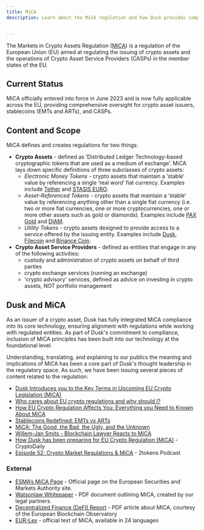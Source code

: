 ```yaml
---
title: MiCA
description: Learn about the MiCA regulation and how Dusk provides compliant technology for regulated financial markets.


---
```

The Markets in Crypto Assets Regulation (<a href="https://www.esma.europa.eu/esmas-activities/digital-finance-and-innovation/markets-crypto-assets-regulation-mica" target="_blank">MiCA</a>) is a regulation of the European Union (EU) aimed at regulating the issuing of crypto assets and the operations of Crypto Asset Service Providers (CASPs) in the member states of the EU.

## Current Status

MiCA officially entered into force in June 2023 and is now fully applicable across the EU, providing comprehensive oversight for crypto asset issuers, stablecoins (EMTs and ARTs), and CASPs.

## Content and Scope

MiCA defines and creates regulations for two things:

*   **Crypto Assets** - defined as ‘Distributed Ledger Technology-based cryptographic tokens that are used as a medium of exchange’. MiCA lays down specific definitions of three subclasses of crypto assets:
    *   _Electronic Money Tokens_ - crypto assets that maintain a ‘stable’ value by referencing a single ‘real word’ fiat currency. Examples include [Tether](https://tether.to/en/) and [STASIS EURO](https://stasis.net/).
    *   _Asset-Referenced Tokens_ - crypto assets that maintain a ‘stable’ value by referencing anything other than a single fiat currency (i.e. two or more fiat currencies, one or more cryptocurrencies, one or more other assets such as gold or diamonds). Examples include [PAX Gold](https://paxos.com/paxgold/) and [DIAM](https://www.diamdexx.com/).
    *   _Utility Tokens_ - crypto assets designed to provide access to a service offered by the issuing entity. Examples include [Dusk](/learn/tx-fees), [Filecoin](https://filecoin.io/) and [Binance Coin](https://www.binance.com/en).
*   **Crypto Asset Service Providers** - defined as entities that engage in any of the following activities:
    *   custody and administration of crypto assets on behalf of third parties
    *   crypto exchange services (running an exchange)
    *   'crypto advisory' services, defined as advice on investing in crypto assets, NOT portfolio management

## Dusk and MiCA

As an issuer of a crypto asset, Dusk has fully integrated MiCA compliance into its core technology, ensuring alignment with regulations while working with regulated entities. As part of Dusk's commitment to compliance, inclusion of MiCA principles has been built into our technology at the foundational level.

Understanding, translating, and explaining to our publics the meaning and implications of MiCA has been a core part of Dusk's thought leadership in the regulatory space. As such, we have been issuing several pieces of content related to the regulation:

*   [Dusk Introduces you to the Key Terms in Upcoming EU Crypto Legislation (MiCA)](https://dusk.network/news/dusk-introduces-you-to-the-key-terms-in-upcoming-eu-crypto-legislation-mica)
*   [Who cares about EU crypto regulations and why should I?](https://dusk.network/news/who-cares-about-eu-crypto-regulations-and-why-should-i)
*   [How EU Crypto Regulation Affects You: Everything you Need to Known About MiCA](https://dusk.network/news/how-eu-crypto-regulation-will-affect-you-everything-you-need-to-know-about-mica)
*   [Stablecoins Redefined: EMTs vs ARTs](https://dusk.network/news/stablecoins-redefined-emts-vs-arts)
*   [MiCA: The Good, the Bad, the Ugly, and the Unknown](https://dusk.network/news/mica-the-good-the-bad-the-ugly-and-the-unknown)
*   [Willem-Jan Smits - Blockchain Lawyer Reacts to MiCA](https://open.spotify.com/episode/2p9e1EaIvMsV0tRA1iwuJU?si=67589db72cde4cb0)
*   [How Dusk has been preparing for EU Crypto Regulation (MiCA)](https://cryptodaily.co.uk/2022/09/dusk-network-prepares-for-upcoming-eu-crypto-regulation-mica) - CryptoDaily
*   [Episode 52: Crypto Market Regulations & MiCA](https://open.spotify.com/episode/2iyXBk9WlPL5gF3ZWJZpY8?si=4f439ea3bd174e77) - 2tokens Podcast

### External

*   [ESMA’s MiCA Page](https://www.esma.europa.eu/esmas-activities/digital-finance-and-innovation/markets-crypto-assets-regulation-mica) - Official page on the European Securities and Markets Authority site.
*   [Watsonlaw Whitepaper](https://watsonlaw.nl/en/whitepaper-mica/) - PDF document outlining MiCA, created by our legal partners.
*   [Decentralized Finance (DeFI) Report](https://digital-strategy.ec.europa.eu/en/library/eu-blockchain-observatory-and-forum-published-report-decentralized-finance-defi) - PDF article about MiCA, courtesy of the European Blockchain Observatory
*   [EUR-Lex](https://eur-lex.europa.eu/legal-content/EN/TXT/?uri=CELEX%3A52020PC0593) - official text of MiCA, available in 24 languages
